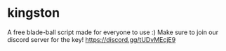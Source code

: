 # kingston
A free blade-ball script made for everyone to use :)
Make sure to join our discord server for the key!
https://discord.gg/tUDvMEcjE9
